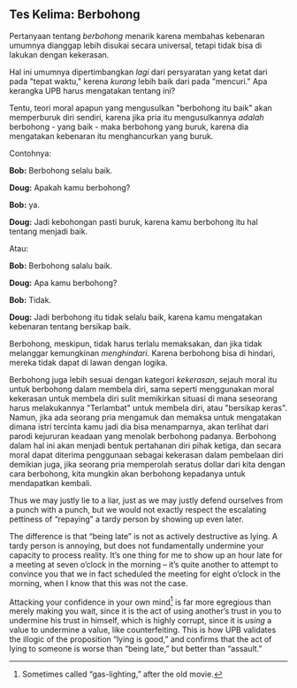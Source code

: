 ## Tes Kelima: Berbohong

Pertanyaan tentang *berbohong* menarik karena membahas kebenaran umumnya dianggap lebih disukai secara universal, tetapi tidak bisa di lakukan dengan kekerasan.

Hal ini umumnya dipertimbangkan *lagi* dari persyaratan yang ketat dari pada "tepat waktu," kerena *kurang* lebih baik dari pada "mencuri." Apa kerangka UPB harus mengatakan tentang ini?

Tentu, teori moral apapun yang mengusulkan "berbohong itu baik" akan memperburuk diri sendiri, karena jika pria itu mengusulkannya *adalah* berbohong - yang baik - maka berbohong yang buruk, karena dia mengatakan kebenaran itu menghancurkan yang buruk.

Contohnya:

**Bob:** Berbohong selalu baik.

**Doug:** Apakah kamu berbohong?

**Bob:** ya.

**Doug:** Jadi kebohongan pasti buruk, karena kamu berbohong itu hal tentang menjadi baik.

Atau:

**Bob:** Berbohong salalu baik.

**Doug:** Apa kamu berbohong?

**Bob:** Tidak.

**Doug:** Jadi berbohong itu tidak selalu baik, karena kamu mengatakan kebenaran tentang bersikap baik.

Berbohong, meskipun, tidak harus terlalu memaksakan, dan jika tidak melanggar kemungkinan *menghindari*. Karena berbohong bisa di hindari, mereka tidak dapat di lawan dengan logika.

Berbohong juga lebih sesuai dengan kategori *kekerasan*, sejauh moral itu untuk berbohong dalam membela diri, sama seperti menggunakan moral kekerasan untuk membela diri sulit memikirkan situasi di mana seseorang harus melakukannya "Terlambat" untuk membela diri, atau "bersikap keras". Namun, jika ada seorang pria mengamuk dan memaksa untuk mengatakan dimana istri tercinta kamu jadi dia bisa menamparnya, akan terlihat dari parodi kejururan keadaan yang menolak berbohong padanya. Berbohong dalam hal ini akan menjadi bentuk pertahanan diri pihak ketiga, dan secara moral dapat diterima penggunaan sebagai kekerasan dalam pembelaan diri demikian juga, jika seorang pria memperolah seratus dollar dari kita dengan cara berbohong, kita mungkin akan berbohong kepadanya untuk mendapatkan kembali.

Thus we may justly lie to a liar, just as we may justly defend ourselves from a punch with a punch, but we would not exactly respect the escalating pettiness of “repaying” a tardy person by showing up even later.

The difference is that “being late” is not as actively destructive as lying. A tardy person is annoying, but does not fundamentally undermine your capacity to process reality. It’s one thing for me to show up an hour late for a meeting at seven o’clock in the morning – it’s quite another to attempt to convince you that we in fact scheduled the meeting for eight o’clock in the morning, when I know that this was not the case.

Attacking your confidence in your own mind[^5] is far more egregious than merely making you wait, since it is the act of using another’s trust in you to undermine his trust in himself, which is highly corrupt, since it is *using* a value to undermine a value, like counterfeiting. This is how UPB validates the illogic of the proposition “lying is good,” and confirms that the act of lying to someone is worse than “being late,” but better than “assault.”

[^5]: Sometimes called “gas-lighting,” after the old movie.